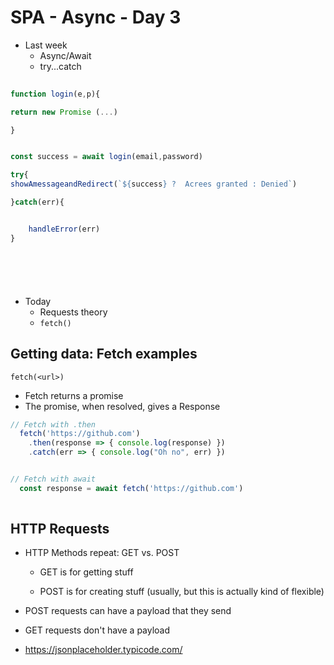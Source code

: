 # SPA - Async - Day 3



- Last week
  - Async/Await
  - try...catch


```js
  
function login(e,p){

return new Promise (...)

}


const success = await login(email,password)

try{
showAmessageandRedirect(`${success} ?  Acrees granted : Denied`)

}catch(err){


    handleError(err)
}







```


- Today
  - Requests theory
  - `fetch()`
## Getting data: Fetch examples
 `fetch(<url>)`
   - Fetch returns a promise
  - The promise, when resolved, gives a Response


```js
// Fetch with .then
  fetch('https://github.com')
    .then(response => { console.log(response) })
    .catch(err => { console.log("Oh no", err) })


// Fetch with await
  const response = await fetch('https://github.com')
  
```

## HTTP Requests

- HTTP Methods repeat: GET vs. POST

  - GET is for getting stuff 

  - POST is for creating stuff (usually, but this is actually kind of flexible)


- POST requests can have a payload that they send
- GET requests don't have a payload


- https://jsonplaceholder.typicode.com/
